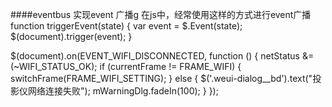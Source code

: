 ####eventbus 实现event 广播g
在js中，经常使用这样的方式进行event广播
function triggerEvent(state) {
    var event = $.Event(state);
    $(document).trigger(event);
}

$(document).on(EVENT_WIFI_DISCONNECTED, function () {
        netStatus &= (~WIFI_STATUS_OK);
        if (currentFrame != FRAME_WIFI) {
            switchFrame(FRAME_WIFI_SETTING);
        } else {
            $('.weui-dialog__bd').text("投影仪网络连接失败");
            mWarningDlg.fadeIn(100);
       }
});

